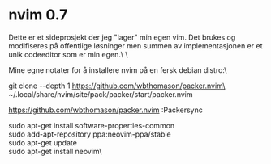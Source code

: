 # nvim 0.7

Dette er et sideprosjekt der jeg "lager" min egen vim. Det brukes og modifiseres på offentlige løsninger men summen av implementasjonen er et unik codeeditor som er min egen.\ \

Mine egne notater for å installere nvim på en fersk debian distro:\

git clone --depth 1 https://github.com/wbthomason/packer.nvim\ \
~/.local/share/nvim/site/pack/packer/start/packer.nvim
 
https://github.com/wbthomason/packer.nvim
:Packersync



sudo apt-get install software-properties-common\
sudo add-apt-repository ppa:neovim-ppa/stable\
sudo apt-get update\
sudo apt-get install neovim\
